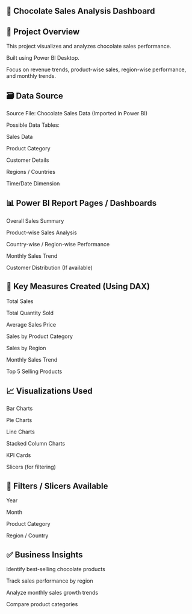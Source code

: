 🍫 Chocolate Sales Analysis Dashboard
--------------------------------------
🚀 Project Overview
------------------------
This project visualizes and analyzes chocolate sales performance.

Built using Power BI Desktop.

Focus on revenue trends, product-wise sales, region-wise performance, and monthly trends.

🗃️ Data Source
----------------
Source File: Chocolate Sales Data (Imported in Power BI)

Possible Data Tables:

Sales Data

Product Category

Customer Details

Regions / Countries

Time/Date Dimension

📊 Power BI Report Pages / Dashboards
-----------------------------------------
Overall Sales Summary

Product-wise Sales Analysis

Country-wise / Region-wise Performance

Monthly Sales Trend

Customer Distribution (If available)

📏 Key Measures Created (Using DAX)
------------------------------------
Total Sales

Total Quantity Sold

Average Sales Price

Sales by Product Category

Sales by Region

Monthly Sales Trend

Top 5 Selling Products

📈 Visualizations Used
------------------------
Bar Charts

Pie Charts

Line Charts

Stacked Column Charts

KPI Cards

Slicers (for filtering)

🧰 Filters / Slicers Available
---------------------------------
Year

Month

Product Category

Region / Country

✅ Business Insights
------------------------
Identify best-selling chocolate products

Track sales performance by region

Analyze monthly sales growth trends

Compare product categories

